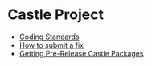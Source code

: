 # Castle Project

* [Coding Standards](coding-standards.md)
* [How to submit a fix](how-to-submit-a-fix.md)
* [Getting Pre-Release Castle Packages](prerelease-packages.md)